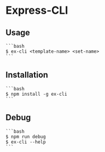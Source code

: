 # Express-CLI

## Usage
    ```bash
    $ ex-cli <template-name> <set-name>
    ```

## Installation
    ```bash
    $ npm install -g ex-cli
    ```
## Debug
    ```bash
    $ npm run debug
    $ ex-cli --help
    ```
#